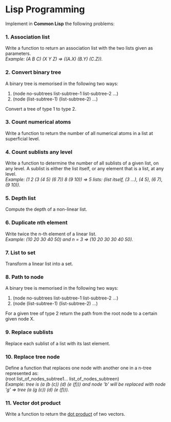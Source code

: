 # Lisp Programming

Implement in **Common Lisp** the following problems:

### 1. Association list
Write a function to return an association list with the two lists given as parameters. \
*Example: (A B C) (X Y Z) => ((A.X) (B.Y) (C.Z)).*

### 2. Convert binary tree
A binary tree is memorised in the following two ways:
 1. (node no-subtrees list-subtree-1 list-subtree-2 ...)
 2. (node (list-subtree-1) (list-subtree-2) ...)

Convert a tree of type 1 to type 2.

### 3. Count numerical atoms
Write a function to return the number of all numerical atoms in a list at superficial level.

### 4. Count sublists any level
Write a function to determine the number of all sublists of a given list, on any level.
A sublist is either the list itself, or any element that is a list, at any level. \
*Example: (1 2 (3 (4 5) (6 7)) 8 (9 10)) => 5 lists: (list itself, (3 ...), (4 5), (6 7), (9 10)).*

### 5. Depth list
Compute the depth of a non-linear list.

### 6. Duplicate nth element
Write twice the n-th element of a linear list. \
*Example: (10 20 30 40 50) and n = 3 => (10 20 30 30 40 50).*

### 7. List to set
Transform a linear list into a set.

### 8. Path to node
A binary tree is memorised in the following two ways:
 1. (node no-subtrees list-subtree-1 list-subtree-2 ...)
 2. (node (list-subtree-1) (list-subtree-2) ...)
 
For a given tree of type 2 return the path from the root node to a certain given node X.

### 9. Replace sublists
Replace each sublist of a list with its last element.

### 10. Replace tree node
Define a function that replaces one node with another one in a n-tree represented as: \
(root list_of_nodes_subtree1... list_of_nodes_subtreen) \
*Example: tree is (a (b (c)) (d) (e (f))) and node 'b' will be replaced with node 'g' => tree (a (g (c)) (d) (e (f))).*

### 11. Vector dot product
Write a function to return the [dot product](https://en.wikipedia.org/wiki/Dot_product) of two vectors. 
